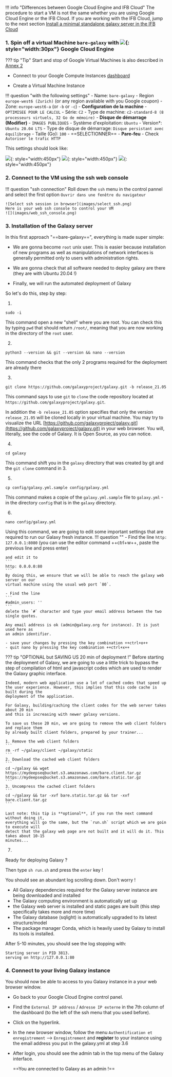 !!! info "Differences between Google Cloud Engine and IFB Cloud"
    The procedure to start a VM is not the same whether you are using Google Cloud Engine
    or the IFB Cloud.
    If you are working with the IFB Cloud, jump to the next section [Install a minimal
    standalone galaxy server in the IFB Cloud](bare-galaxy-IFB.md)


### 1. Spin off a virtual Machine `bare-galaxy` with ![](images/google-padok.png){: style="width:30px"} Google Cloud Engine

??? tip "Tip"
    Start and stop of Google Virtual Machines is also described in [Annex 2](spin_off_VM.md)

- Connect to your Google Compute Instances
  [dashboard](https://console.cloud.google.com/compute/instances)

- Create a Virtual Machine Instance
 

!!! question "with the following settings"
    - Name: `bare-galaxy`
    - Region `europe-west6 (Zurich)` (or any region available with you Google coupon)
    - Zone: `europe-west6-a` (or `-b` or `-c`)
    - **Configuration de la machine**
        - `OPTIMISEE POUR LE CALCUL`
        - Série: `C2`
        - Type de machine: `c2-standard-8 (8 processeurs virtuels, 32 Go de mémoire)`
    - **Disque de démarrage (Modifier)**
        - `IMAGES PUBLIQUES`
        - Système d'exploitation: `Ubuntu`
        - Version*: `Ubuntu 20.04 LTS`
        - Type de disque de démarrage: `Disque persistant avec équilibrage`
        - Taille (Go): `100`
        - ==SELECTIONNER==
    - **Pare-feu**
        - Check `Autoriser le trafic HTTP`

This settings should look like:
    
![](images/GCE_spin.png){: style="width:450px"}
![](images/GCE_OS.png){: style="width:450px"}
![](images/GCE_firewall.png){: style="width:450px"}

### 2. Connect to the VM using the ssh web console

!!! question "ssh connection"
    Roll down the `ssh` menu in the control pannel and select the first option
    `Ouvrir dans une fenêtre du navigateur`

    ![Select ssh session in browser](images/select_ssh.png)
    Here is your web ssh console to control your VM
    ![](images/web_ssh_console.png)


### 3. Installation of the Galaxy server

In this first approach "==bare-galaxy==", everything is made super simple:

- We are gonna become `root` unix user. This is easier because installation
of new programs as well as manipulations of network interfaces is generally permitted only
to users with administration rights.

- We are gonna check that all software needed to deploy galaxy are there (they are with
Ubuntu 20.04 !)

- Finally, we will run the automated deployment of Galaxy

So let's do this, step by step:

  1.
    
  ```
  sudo -i
  ```
  This command open a new "shell" where you are root. You can check this by typing `pwd` that
  should return `/root/`, meaning that you are now working in the directory of the `root` user.
  
  2.
  ```
  python3 --version && git --version && nano --version
  ```
  This command checks that the only 2 programs required for the deployment are already there
  
  3.
  ```
  git clone https://github.com/galaxyproject/galaxy.git -b release_21.05
  ```
  This command says to use `git` to `clone` the code repository located at
  `https://github.com/galaxyproject/galaxy.git`.
  
  In addition the `-b release_21.05` option specifies that only the version `release_21.05`
  will be cloned locally in your virtual machine. You may try to visualize the URL
  [https://github.com/galaxyproject/galaxy.git](https://github.com/galaxyproject/galaxy.git)
  in your web browser. You will, literally, see the code of Galaxy. It is Open Source, as
  you can notice.
  
  4.
  ```
  cd galaxy
  ```
  This command shift you in the `galaxy` directory that was created by git and the
  `git clone` command in 3.
  
  5.
  ```
  cp config/galaxy.yml.sample config/galaxy.yml
  ```
  This command makes a copie of the `galaxy.yml.sample` file to `galaxy.yml` - in the
  directory `config` that is in the `galaxy` directory.
  
  6.
  ```
  nano config/galaxy.yml
  ```
  Using this command, we are going to edit some important settings that are required to
  run our Galaxy fresh instance.
!!! question ""
    - Find the line
    ```
    http: 127.0.0.1:8080
    ```
    (you can use the editor command ++ctrl+w++, paste the previous line and press enter)
    
    and edit it to
    ```
    http: 0.0.0.0:80
    ```
    By doing this, we ensure that we will be able to reach the galaxy web server on our
    virtual machine using the usual web port `80`.

    - Find the line
    ```
    #admin_users: ''
    ```
    delete the `#` character and type your email address between the two single quotes.
    
    Any email address is ok (admin@galaxy.org for instance). It is just used here as
    an admin identifier.
    
    - save your changes by pressing the key combination ++ctrl+o++
    - quit nano by pressing the key combination ++ctrl+x++

??? tip "OPTIONAL but SAVING US 20 min of deployment !"
    Before starting the deployment of Galaxy, we are going to use a little trick to
    bypass the step of compilation of html and javascript codes which are used to
    render the Galaxy graphic interface.
    
    Indeed, modern web application use a lot of cached codes that speed up
    the user experience. However, this implies that this code cache is built during the
    deployment of the application.
    
    For Galaxy, building/caching the client codes for the web server takes about 20 min
    and this is increasing with newer galaxy versions.
    
    To save us these 20 min, we are going to remove the web client folders and replace them
    by already built client folders, prepared by your trainer...
    
    1. Remove the web client folders
    ```
    rm -rf ~/galaxy/client ~/galaxy/static
    ```
    2. Download the cached web client folders
    ```
    cd ~/galaxy && wget https://mydeepseqbucket.s3.amazonaws.com/bare.client.tar.gz https://mydeepseqbucket.s3.amazonaws.com/bare.static.tar.gz
    ```
    3. Uncompress the cached client folders
    ```
    cd ~/galaxy && tar -xvf bare.static.tar.gz && tar -xvf bare.client.tar.gz
    ```
    
    Last note: this tip is **optional**, if you run the next command without doing it,
    everything will go the same, but the `run.sh` script which we are goin to execute will
    detect that the galaxy web page are not built and it will do it. This takes about 10-15
    minutes...

  7.
  Ready for deploying Galaxy ?
    
  Then type `sh run.sh` and press the `enter` key !
  
  You should see an abundant log scrolling down. Don't worry !

  - All Galaxy dependencies required for the Galaxy server instance are being downloaded and installed
  - The Galaxy computing environment is automatically set up
  - the Galaxy web server is installed and static pages are built (this step specifically takes more and more time)
  - The Galaxy database (sqlight) is automatically upgraded to its latest structure/model
  - The package manager Conda, which is heavily used by Galaxy to install its tools is installed.
  
  After 5-10 minutes, you should see the log stopping with:

```
Starting server in PID 3813.
serving on http://127.0.0.1:80
```
### 4. Connect to your living Galaxy instance

You should now be able to access to you Galaxy instance in a your web browser window.

  - Go back to your Google Cloud Engine control panel.
  - Find the `External IP address` / `Adresse IP externe` in the 7th column of the dashboard
  (to the left of the ssh menu that you used before).
  - Click on the hyperlink.
  - In the new browser window, follow the menu `Authentification et enregistrement`
    --> `Enregistrement` and  **register** to your instance using the email address you
    put in the galaxy.yml at step 3.6
  - After login, you should see the admin tab in the top menu of the Galaxy interface.
    
    ==You are connected to Galaxy as an admin !==
